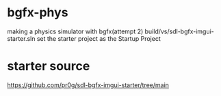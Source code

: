 # bgfx-phys
 making a physics simulator with bgfx(attempt 2)
 build/vs/sdl-bgfx-imgui-starter.sln
 set the starter project as the Startup Project

# starter source
https://github.com/pr0g/sdl-bgfx-imgui-starter/tree/main
